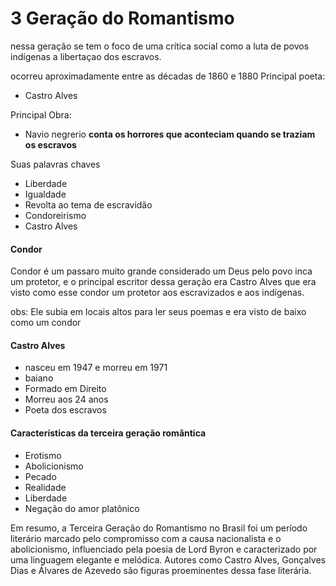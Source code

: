 # 3 Geração do Romantismo
nessa geração se tem o foco de uma crítica social como a luta de povos indígenas a libertaçao dos escravos.

ocorreu aproximadamente entre as décadas de 1860 e 1880
Principal poeta:
* Castro Alves 

Principal Obra:
* Navio negrerio __conta os horrores que aconteciam quando se traziam os escravos__

Suas palavras chaves

* Liberdade
* Igualdade
* Revolta ao tema de escravidão
* Condoreirismo
* Castro Alves

#### Condor
Condor é um passaro muito grande considerado um Deus pelo povo inca um protetor, e o principal escritor dessa geração era Castro Alves que era visto como esse condor um protetor aos escravizados e aos indígenas.

obs: Ele subia em locais altos para ler seus poemas e era visto de baixo como um condor 

#### Castro Alves
- nasceu em 1947 e morreu em 1971
- baiano
- Formado em Direito
- Morreu aos 24 anos
- Poeta dos escravos
#### Características da terceira geração romântica
- Erotismo
- Abolicionismo
- Pecado
- Realidade
- Liberdade
- Negação do amor platônico

Em resumo, a Terceira Geração do Romantismo no Brasil foi um período literário marcado pelo compromisso com a causa nacionalista e o abolicionismo, influenciado pela poesia de Lord Byron e caracterizado por uma linguagem elegante e melódica. Autores como Castro Alves, Gonçalves Dias e Álvares de Azevedo são figuras proeminentes dessa fase literária.